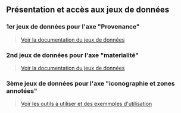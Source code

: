 ## Présentation et accès aux jeux de données

### 1er jeux de données pour l'axe "Provenance"

> [Voir la documentation du jeux de données](datasetprovevance.md)

### 2nd jeux de données pour l'axe "materialité"

> [Voir la documentation du jeux de données](datasetmaterialite.md)


### 3ème jeux de données pour l'axe "iconographie et zones annotées"

> [Voir les outils à utiliser et des exemmples d'utilisation](ressources/iconoZonesAnnotees.md)
